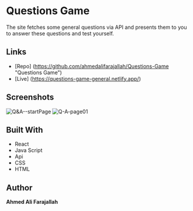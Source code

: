 # Questions Game
The site fetches some general questions via API and presents them to you to answer these questions and test yourself.


## Links
- [Repo] (<https://github.com/ahmedalifarajallah/Questions-Game> "Questions Game")
- [Live] (<https://questions-game-general.netlify.app/>)

## Screenshots
![Q&A--startPage](https://user-images.githubusercontent.com/126039300/222586355-a60a8f1a-52a9-47e4-b52a-61298019ae21.jpeg)
![Q-A-page01](https://user-images.githubusercontent.com/126039300/222586331-52a172e1-1ea2-46d3-beac-fb253b0e063d.jpeg)

## Built With
- React 
- Java Script
- Api
- CSS
- HTML

## Author
**Ahmed Ali Farajallah**
